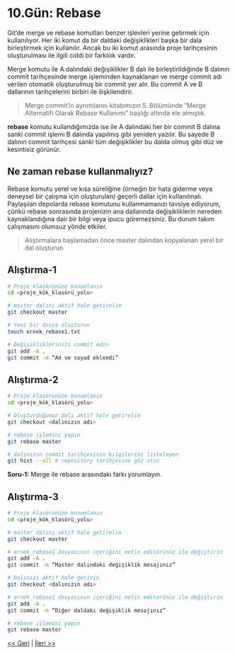 # 10.Gün: Rebase

Git’de merge ve rebase komutları benzer işlevleri yerine getirmek için kullanılıyor. Her iki komut da bir daldaki değişiklikleri başka bir dala birleştirmek için kullanılır. Ancak bu iki komut arasında proje tarihçesinin oluşturulması ile ilgili ciddi bir farklılık vardır.

Merge komutu ile A dalındaki değişiklikler B dalı ile birleştirildiğinde B dalının commit tarihçesinde merge işleminden kaynaklanan ve merge commit adı verilen otomatik oluşturulmuş bir commit yer alır. Bu commit A ve B dallarının tarihçelerini birbiri ile ilişkilendirir. 

> Merge commit’in ayrıntılarını kitabımızın 5. Bölümünde “Merge Alternatifi Olarak Rebase Kullanımı” başlığı altında ele almıştık. 

**rebase** komutu kullandığımızda ise ile A dalındaki her bir commit B dalına sanki commit işlemi B dalında yapılmış gibi yeniden yazılır. Bu sayede B dalının commit tarihçesi sanki tüm değişiklikler bu dalda olmuş gibi düz ve kesintisiz görünür.

## Ne zaman rebase kullanmalıyız?
Rebase komutu yerel ve kısa süreliğine (örneğin bir hata giderme veya deneysel bir çalışma için oluşturulan) geçerli dallar için kullanılmalı. Paylaşılan depolarda rebase komutunu kullanmamanızı tavsiye ediyorum, çünkü rebase sonrasında projenizin ana dallarında değişikliklerin nereden kaynaklandığına dair bir bilgi veya ipucu göremezsiniz. Bu durum takım çalışmasını olumsuz yönde etkiler. 

> Alıştırmalara başlamadan önce master dalından kopyalanan yerel bir dal oluşturun

## Alıştırma-1

```bash
# Proje klasörünüze konumlanın
cd <proje_kök_klasörü_yolu>

# master dalını aktif hale getirelim
git checkout master 

# Yeni bir dosya oluşturun
touch ornek_rebase1.txt

# Değişikliklerinizi commit edin
git add -A .
git commit -m “Ad ve soyad eklendi” 
```

## Alıştırma-2

```bash
# Proje klasörünüze konumlanın
cd <proje_kök_klasörü_yolu>

# Oluşturduğunuz dalı aktif hale getirelim
git checkout <dalınızın adı> 

# rebase işlemini yapın
git rebase master 

# dalınızın commit tarihçesinin bilgilerini listeleyen
git hist --all # repository tarihçesine göz atın
```

**Soru-1:** Merge ile rebase arasındaki farkı yorumlayın.

## Alıştırma-3

```bash
# Proje klasörünüze konumlanın
cd <proje_kök_klasörü_yolu>

# master dalını aktif hale getirelim
git checkout master 

# ornek_rebase1 dosyasının içeriğini metin editörünüz ile değiştirin
git add -A .
git commit -m “Master dalındaki değişiklik mesajınız”

# Dalınızı aktif hale getirin
git checkout <dalınızın adı> 

# ornek_rebase1 dosyasının içeriğini metin editörünüz ile değiştirin
git add -A .
git commit -m “Diğer daldaki değişiklik mesajınız”

# rebase işlemini yapın
git rebase master
```


[<< Geri](Gun_09.md) | [İleri >>](Gun_11.md)

